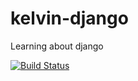 # kelvin-django
Learning about django

[![Build Status](https://travis-ci.org/kelvin-torres/kelvin-django.svg?branch=master)](https://travis-ci.org/kelvin-torres/kelvin-django)
